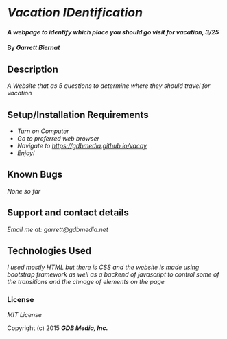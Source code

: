 # _Vacation IDentification_

#### _A webpage to identify which place you should go visit for vacation, 3/25_

#### By _**Garrett Biernat**_

## Description

_A Website that as 5 questions to determine where they should travel for vacation_

## Setup/Installation Requirements

* _Turn on Computer_
* _Go to preferred web browser_
* _Navigate to https://gdbmedia.github.io/vacay_
* _Enjoy!_

## Known Bugs

_None so far_

## Support and contact details

_Email me at: garrett@gdbmedia.net_

## Technologies Used

_I used mostly HTML but there is CSS  and the website is made using bootstrap framework as well as a backend of javascript to control some of the transitions and the chnage of elements on the page_

### License

*MIT License*

Copyright (c) 2015 **_GDB Media, Inc._**